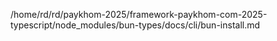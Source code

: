 /home/rd/rd/paykhom-2025/framework-paykhom-com-2025-typescript/node_modules/bun-types/docs/cli/bun-install.md